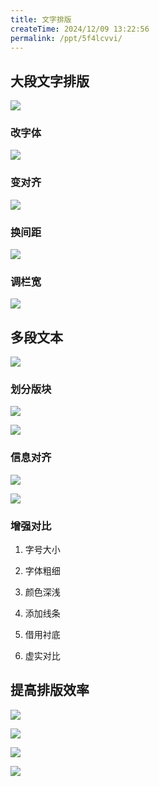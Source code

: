 ```yaml
---
title: 文字排版
createTime: 2024/12/09 13:22:56
permalink: /ppt/5f4lcvvi/
---
```

## 大段文字排版

![](https://file.iglooblog.top/pmzd/PixPin_2025-01-26_23-27-32.webp)

### 改字体

![](https://file.iglooblog.top/pmzd/PixPin_2025-01-26_23-28-18.webp)

### 变对齐

![](https://file.iglooblog.top/pmzd/PixPin_2025-01-26_23-29-00.webp)
### 换间距

![](https://file.iglooblog.top/pmzd/PixPin_2025-01-26_23-30-52.webp)

### 调栏宽

![](https://file.iglooblog.top/pmzd/PixPin_2025-01-26_23-32-08.webp)

## 多段文本

![](https://file.iglooblog.top/pmzd/PixPin_2025-01-26_23-33-28.webp)

### 划分版块

![](https://file.iglooblog.top/pmzd/PixPin_2025-01-26_23-34-30.webp)

![](https://file.iglooblog.top/pmzd/PixPin_2025-01-26_23-35-05.webp)

### 信息对齐

![](https://file.iglooblog.top/pmzd/PixPin_2025-01-26_23-35-40.webp)

![](https://file.iglooblog.top/pmzd/PixPin_2025-01-26_23-36-52.webp)

### 增强对比

1. 字号大小

2. 字体粗细

3. 颜色深浅

4. 添加线条

5. 借用衬底

6. 虚实对比

## 提高排版效率

![](https://file.iglooblog.top/pmzd/PixPin_2025-01-26_23-41-52.webp)

![](https://file.iglooblog.top/pmzd/PixPin_2025-01-26_23-39-24.webp)

![](https://file.iglooblog.top/pmzd/PixPin_2025-01-26_23-38-33.webp)

![](https://file.iglooblog.top/pmzd/PixPin_2025-01-26_23-37-34.webp)